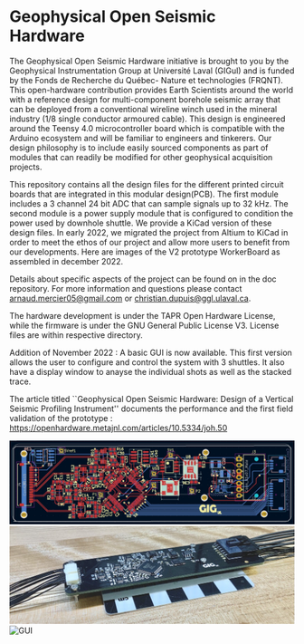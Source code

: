 
# Geophysical Open Seismic Hardware


The Geophysical Open Seismic Hardware initiative is brought to you by the Geophysical Instrumentation Group at Université Laval (GIGul) and is funded by the Fonds de Recherche du Québec- Nature et technologies (FRQNT). This open-hardware contribution provides Earth Scientists around the world with a reference design for multi-component borehole seismic array that can be deployed from a conventional wireline winch used in the mineral industry (1/8 single conductor armoured cable). This design is engineered around the Teensy 4.0 microcontroller board which is compatible with the Arduino ecosystem and will be familiar to engineers and tinkerers. Our design philosophy is to include easily sourced components as part of modules that can readily be modified for other geophysical acquisition projects.

This repository contains all the design files for the different printed circuit boards that are integrated in this modular design(PCB). The first module includes a 3 channel 24 bit ADC that can sample signals up to 32 kHz. The second module is a power supply module that is configured to condition the power used by downhole shuttle. We provide a KiCad version of these design files. In early 2022, we migrated the project from Altium to KiCad in order to meet the ethos of our project and allow more users to benefit from our developments. Here are images of the V2 prototype WorkerBoard as assembled in december 2022. 

 Details about specific aspects of the project can be found on in the doc repository. For more information and questions please contact arnaud.mercier05@gmail.com or christian.dupuis@ggl.ulaval.ca.

 The hardware development is under the TAPR Open Hardware License, while the firmware is under the GNU General Public License V3. License files are within respective directory.

Addition of November 2022 : 
A basic GUI is now available. This first version allows the user to configure and control the system with 3 shuttles. It also have a display window to anayse the individual shots as well as the stacked trace.

The article titled ``Geophysical Open Seismic Hardware: Design of a Vertical Seismic Profiling Instrument'' documents the performance and the first field validation of the prototype : https://openhardware.metajnl.com/articles/10.5334/joh.50

![image](https://raw.githubusercontent.com/Geophysical-Instrumentation-Group-UL/Geophysical-Open-Seismic-Hardware/main/media/workerboardV2.jpg)
![image](https://raw.githubusercontent.com/Geophysical-Instrumentation-Group-UL/Geophysical-Open-Seismic-Hardware/main/media/mainboardV2_assembly3D.png)
![GUI](https://user-images.githubusercontent.com/38730912/202782073-3bbe8852-5f38-4c2e-a02f-1e7fc5d664b5.jpg)
